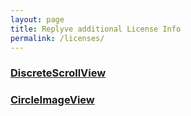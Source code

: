 ```yaml
---
layout: page
title: Replyve additional License Info
permalink: /licenses/
---
```


### [DiscreteScrollView](https://github.com/yarolegovich/DiscreteScrollView/blob/a3a22d76c38e28cb03b45629b93e4ac03ce6fcc9/README.md#special-thanks)

### [CircleImageView](https://raw.githubusercontent.com/hdodenhof/CircleImageView/master/LICENSE.txt)